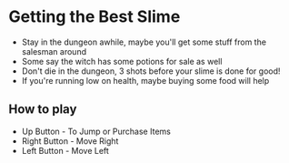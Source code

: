 # Getting the Best Slime
- Stay in the dungeon awhile, maybe you'll get some stuff from the salesman around
- Some say the witch has some potions for sale as well
- Don't die in the dungeon, 3 shots before your slime is done for good!
- If you're running low on health, maybe buying some food will help

## How to play
- Up Button - To Jump or Purchase Items
- Right Button - Move Right
- Left Button - Move Left
